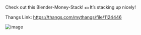Check out this Blender-Money-Stack! 💵 It’s stacking up nicely!

Thangs Link: https://thangs.com/mythangs/file/1124446

![image](https://github.com/user-attachments/assets/0b1ab1a9-a6e6-429a-9faa-ea0122cfdfde)
